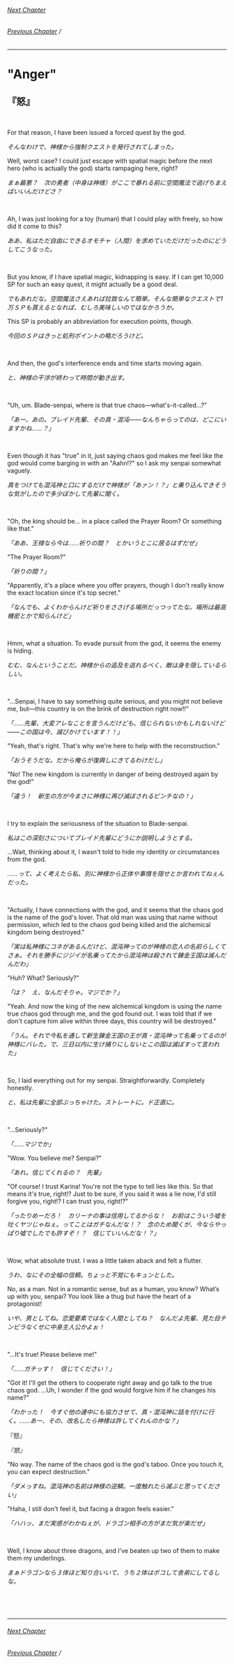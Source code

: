 ###### [Next Chapter](./chapter_0277.md)
###### [Previous Chapter](./chapter_0275.md)&nbsp;/&nbsp;

---


# "Anger"

## 『怒』

&nbsp;

For that reason, I have been issued a forced quest by the god.

*そんなわけで、神様から強制クエストを発行されてしまった。*

Well, worst case? I could just escape with spatial magic before the next hero (who is actually the god) starts rampaging here, right?

*まぁ最悪？　次の勇者（中身は神様）がここで暴れる前に空間魔法で逃げちまえばいいんだけどさ？*

&nbsp;

Ah, I was just looking for a toy (human) that I could play with freely, so how did it come to this?

*ああ、私はただ自由にできるオモチャ（人間）を求めていただけだったのにどうしてこうなった。*

&nbsp;

But you know, if I have spatial magic, kidnapping is easy. If I can get 10,000 SP for such an easy quest, it might actually be a good deal.

*でもあれだな。空間魔法さえあれば拉致なんて簡単。そんな簡単なクエストで1万ＳＰも貰えるとなれば、むしろ美味しいのではなかろうか。*

This SP is probably an abbreviation for execution points, though.

*今回のＳＰはきっと処刑ポイントの略だろうけど。*

&nbsp;

And then, the god's interference ends and time starts moving again.

*と、神様の干渉が終わって時間が動き出す。*

&nbsp;

"Uh, um. Blade-senpai, where is that true chaos—what's-it-called...?"

*「あー、あの。ブレイド先輩、その真・混沌――なんちゃらってのは、どこにいますかね……？」*

&nbsp;

Even though it has "true" in it, just saying chaos god makes me feel like the god would come barging in with an "Aahn!?" so I ask my senpai somewhat vaguely.

*真をつけても混沌神と口にするだけで神様が「あァン！？」と乗り込んできそうな気がしたので多少ぼかして先輩に聞く。*

&nbsp;

"Oh, the king should be... in a place called the Prayer Room? Or something like that."

*「ああ、王様なら今は……祈りの間？　とかいうとこに居るはずだぜ」*

"The Prayer Room?"

*「祈りの間？」*

"Apparently, it's a place where you offer prayers, though I don't really know the exact location since it's top secret."

*「なんでも、よくわからんけど祈りをささげる場所だっつってたな。場所は最高機密とかで知らんけど」*

&nbsp;

Hmm, what a situation. To evade pursuit from the god, it seems the enemy is hiding.

*むむ、なんということだ。神様からの追及を逃れるべく、敵は身を隠しているらしい。*

&nbsp;

"…Senpai, I have to say something quite serious, and you might not believe me, but—this country is on the brink of destruction right now!!"

*「……先輩、大変アレなことを言うんだけども、信じられないかもしれないけど――この国は今、滅びかけています！！」*

"Yeah, that's right. That's why we're here to help with the reconstruction."

*「おうそうだな。だから俺らが復興しにきてるわけだし」*

"No! The new kingdom is currently in danger of being destroyed again by the god!"

*「違う！　新生の方が今まさに神様に再び滅ぼされるピンチなの！」*

&nbsp;

I try to explain the seriousness of the situation to Blade-senpai.

*私はこの深刻さについてブレイド先輩にどうにか説明しようとする。*

…Wait, thinking about it, I wasn't told to hide my identity or circumstances from the god.

*……って、よく考えたら私、別に神様から正体や事情を隠せとか言われてねぇんだった。*

&nbsp;

"Actually, I have connections with the god, and it seems that the chaos god is the name of the god's lover. That old man was using that name without permission, which led to the chaos god being killed and the alchemical kingdom being destroyed."

*「実は私神様にコネがあるんだけど、混沌神ってのが神様の恋人の名前らしくてさぁ。それを勝手にジジイが名乗ってたから混沌神は殺されて錬金王国は滅んだんだわ」*

"Huh? What? Seriously?"

*「は？　え、なんだそりゃ。マジでか？」*

"Yeah. And now the king of the new alchemical kingdom is using the name true chaos god through me, and the god found out. I was told that if we don't capture him alive within three days, this country will be destroyed."

*「うん。それで今私を通して新生錬金王国の王が真・混沌神って名乗ってるのが神様にバレた。で、三日以内に生け捕りにしないとこの国は滅ぼすって言われた」*

&nbsp;

So, I laid everything out for my senpai. Straightforwardly. Completely honestly.

*と、私は先輩に全部ぶっちゃけた。ストレートに。ド正直に。*

&nbsp;

"…Seriously?"

*「……マジでか」*

"Wow. You believe me? Senpai?"

*「あれ。信じてくれるの？　先輩」*

"Of course! I trust Karina! You're not the type to tell lies like this. So that means it's true, right!? Just to be sure, if you said it was a lie now, I'd still forgive you, right!? I can trust you, right!?"

*「ったりめーだろ！　カリーナの事は信用してるからな！　お前はこういう嘘を吐くヤツじゃねぇ。ってことはガチなんだな！？　念のため聞くが、今ならやっぱり嘘でしたでも許すぞ！？　信じていいんだな！？」*

&nbsp;

Wow, what absolute trust. I was a little taken aback and felt a flutter.

*うわ、なにその全幅の信頼。ちょっと不覚にもキュンとした。*

No, as a man. Not in a romantic sense, but as a human, you know? What’s up with you, senpai? You look like a thug but have the heart of a protagonist!

*いや、男としてね。恋愛要素ではなく人間としてね？　なんだよ先輩、見た目チンピラなくせに中身主人公かよぉ！*

&nbsp;

"…It's true! Please believe me!"

*「……ガチッす！　信じてください！」*

"Got it! I'll get the others to cooperate right away and go talk to the true chaos god. …Uh, I wonder if the god would forgive him if he changes his name?"

*「わかった！　今すぐ他の連中にも協力させて、真・混沌神に話を付けに行く。……あー、その、改名したら神様は許してくれんのかな？」*

『怒』

*『怒』*

"No way. The name of the chaos god is the god's taboo. Once you touch it, you can expect destruction."

*「ダメっすね。混沌神の名前は神様の逆鱗。一度触れたら滅ぶと思ってください」*

"Haha, I still don't feel it, but facing a dragon feels easier."

*「ハハッ、まだ実感がわかねぇが、ドラゴン相手の方がまだ気が楽だぜ」*

&nbsp;

Well, I know about three dragons, and I've beaten up two of them to make them my underlings.

*まぁドラゴンなら３体ほど知り合いいて、うち２体はボコして舎弟にしてるしな。*

&nbsp;

&nbsp;


---

###### [Next Chapter](./chapter_0277.md)
###### [Previous Chapter](./chapter_0275.md)&nbsp;/&nbsp;
